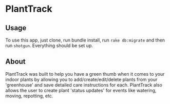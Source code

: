 # PlantTrack

## Usage

To use this app, just clone, run bundle install, run `rake db:migrate` and then run `shotgun`.
Everything should be set up.

## About

PlantTrack was built to help you have a green thumb when it comes to your indoor plants by allowing you to add/create/edit/delete plants from your 'greenhouse' and save detailed care instructions for each.
PlantTrack also allows the user to create plant 'status updates' for events like watering, moving, repotting, etc.

